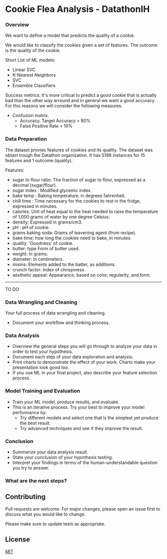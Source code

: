# Cookie Flea Analysis - DatathonIH


### Overview

We want to define a model that predicts the quality of a cookie. 

We would like to classify the cookies given a set of features. The outcome is the quality of the cookie. 

Short List of ML models:

- Linear SVC
- K-Nearest Neighbors
- SVC 
- Ensemble Classifiers


Success metrics:
It's more critical to predict a good cookie that is actually bad than the other way arround and in general we want a good accuracy. For this reasons we will consider the following measures.

- Confusion matrix. 
     - Accuracy. Target Accuracy > 80%
     - False Positive Rate < 10%




### Data Preparation


The dataset provies features of cookies and its quality. The dataset was obtain trough the Datathon organization. 
It has 5198 instances for 15 features and 1 outcome (quality).

Features: 
- sugar to flour ratio: The fraction of sugar to flour, expressed as a decimal (sugar/flour).
- sugar index : Modified glycemic index.
- bake temp : Baking temperature, in degrees fahrenheit.
- chill time : Time necessary for the cookies to rest in the fridge, expressed in minutes.
- calories: Unit of heat equal to the heat needed to raise the temperature of 1,000 grams of water by one degree Celsius.
- density: Expressed in grams/cm3.
- pH : pH of cookie.
- grams baking soda: Grams of leavening agent (from recipe).
- bake time: how long the cookies need to bake, in minutes.
- quality: ‘Goodness’ of cookie.
- butter: type Form of butter used.
- weight: In grams.
- diameter: In centimeters.
- mixins: Elements added to the batter, as additions.
- crunch factor: Index of chrispiness.
- aesthetic appeal: Appearance, based on color, regularity, and form.


---
TO DO

### Data Wrangling and Cleaning
Your full process of data wrangling and cleaning.
* Document your workflow and thinking process.

### Data Analysis
* Overview the general steps you will go through to analyze your data in order to test your hypothesis.
* Document each step of your data exploration and analysis.
* Print charts to demonstrate the effect of your work. Charts make your presentation look good too.
* If you use ML in your final project, also describe your feature selection process.

### Model Training and Evaluation
* Train your ML model, produce results, and evaluate.
* This is an iterative process. Try your best to improve your model performance by:
  * Try different models and select one that is the simplest yet produce the best result.
  * Try advanced techniques and see if they improve the result.

### Conclusion
* Summarize your data analysis result.
* State your conclusion of your hypothesis testing.
* Interpret your findings in terms of the human-understandable question you try to answer.

### What are the next steps?














## Contributing
Pull requests are welcome. For major changes, please open an issue first to discuss what you would like to change.

Please make sure to update tests as appropriate.

## License
[MIT](https://choosealicense.com/licenses/mit/)
